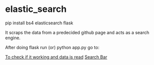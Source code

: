 # elastic_search

pip install bs4 elasticsearch flask

It scraps the data from a predecided github page and acts as a search engine.

After doing flask run (or) python app.py go to:

[To check if it working and data is read](https://localhost:5000/)
[Search Bar](https://localhost:5000/api)